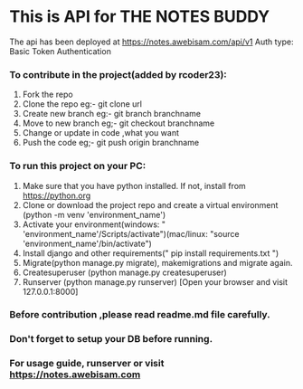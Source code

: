 # This is API for THE NOTES BUDDY
The api has been deployed at https://notes.awebisam.com/api/v1
Auth type: Basic Token Authentication

### To contribute in the project(added by rcoder23):
1. Fork the repo
2. Clone the repo eg:- git clone url
3. Create new branch  eg:- git branch branchname
4. Move to new branch eg;- git checkout branchname
5. Change or update in code ,what you want 
6. Push the code eg;- git push origin branchname 

### To run this project on your PC:
1. Make sure that you have python installed. If not, install from https://python.org
2. Clone or download the project repo and create a virtual environment (python -m venv 'environment_name')
3. Activate your environment(windows: " 'environment_name'/Scripts/activate")(mac/linux: "source 'environment_name'/bin/activate") 
4. Install django and other requirements(" pip install requirements.txt ")
5. Migrate(python manage.py migrate), makemigrations and migrate again.
6. Createsuperuser (python manage.py createsuperuser)
7. Runserver (python manage.py runserver) [Open your browser and visit 127.0.0.1:8000]

### Before contribution ,please read readme.md file carefully.

### Don't forget to setup your DB before running.



### For usage guide, runserver or visit https://notes.awebisam.com
